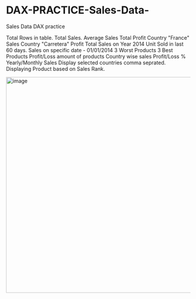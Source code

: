 # DAX-PRACTICE-Sales-Data-
Sales Data DAX practice

Total Rows in table.
Total Sales.
Average Sales
Total Profit
Country "France" Sales
Country "Carretera" Profit
Total Sales on Year 2014
Unit Sold in last 60 days.
Sales on specific date - 01/01/2014
3 Worst Products
3 Best Products
Profit/Loss amount of products
Country wise sales
Profit/Loss %
Yearly/Monthly Sales
Display selected countries comma seprated.
Displaying Product based on Sales Rank.

<img width="590" alt="image" src="https://github.com/neetitechhub/DAX-PRACTICE-Sales-Data-/assets/165349218/945fb6de-1648-4f53-a7a6-2b2fa01346f6">
